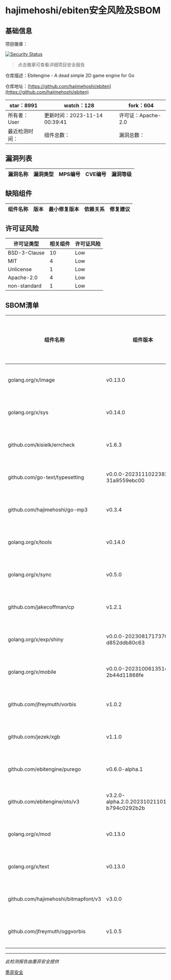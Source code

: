 # hajimehoshi/ebiten安全风险及SBOM

## 基础信息

项目徽章：

[![Security Status](https://www.murphysec.com/platform3/v31/badge/1724132169009287168.svg)](https://www.murphysec.com/console/report/1723769532856098816/1724132169009287168)

> 点击徽章可查看详细项目安全报告

仓库描述：Ebitengine - A dead simple 2D game engine for Go

仓库地址：[https://github.com/hajimehoshi/ebiten](https://github.com/hajimehoshi/ebiten)

| star：8991 | watch：128 | fork：604 |
| ----------- | -------------- | ------------ |
| 所有者：User | 更新时间：2023-11-14 00:39:41 | 许可证：Apache-2.0 |
| 最近检测时间： | 组件总数： | 漏洞总数： |




## 漏洞列表

| 漏洞名称 | 漏洞类型 | MPS编号 | CVE编号 | 漏洞等级 |
| ------- | ------ | ------- | ------ | ----- |





## 缺陷组件

| 组件名称 | 版本 | 最小修复版本 | 依赖关系 | 修复建议 |
| -------- | ---- | ------------ | -------- | -------- |





## 许可证风险

| 许可证类型 | 相关组件 | 许可证风险 |
| ---------- | -------- | ---------- |
|BSD-3-Clause|10|Low|
|MIT|4|Low|
|Unlicense|1|Low|
|Apache-2.0|4|Low|
|non-standard|1|Low|




## SBOM清单

| 组件名称 | 组件版本 | 是否直接依赖 | 仓库 |
| -------- | -------- | ------------ | ---- |
|golang.org/x/image|v0.13.0|直接依赖|go|
|golang.org/x/sys|v0.14.0|直接依赖|go|
|github.com/kisielk/errcheck|v1.6.3|直接依赖|go|
|github.com/go-text/typesetting|v0.0.0-20231110223828-31a9559ebc00|直接依赖|go|
|github.com/hajimehoshi/go-mp3|v0.3.4|直接依赖|go|
|golang.org/x/tools|v0.14.0|直接依赖|go|
|golang.org/x/sync|v0.5.0|直接依赖|go|
|github.com/jakecoffman/cp|v1.2.1|直接依赖|go|
|golang.org/x/exp/shiny|v0.0.0-20230817173708-d852ddb80c63|间接依赖|go|
|golang.org/x/mobile|v0.0.0-20231006135142-2b44d11868fe|直接依赖|go|
|github.com/jfreymuth/vorbis|v1.0.2|间接依赖|go|
|github.com/jezek/xgb|v1.1.0|直接依赖|go|
|github.com/ebitengine/purego|v0.6.0-alpha.1|直接依赖|go|
|github.com/ebitengine/oto/v3|v3.2.0-alpha.2.0.20231021101548-b794c0292b2b|直接依赖|go|
|golang.org/x/mod|v0.13.0|间接依赖|go|
|golang.org/x/text|v0.13.0|间接依赖|go|
|github.com/hajimehoshi/bitmapfont/v3|v3.0.0|直接依赖|go|
|github.com/jfreymuth/oggvorbis|v1.0.5|直接依赖|go|


------

*此检测报告由墨菲安全提供*

[墨菲安全](www.murphysec.com)